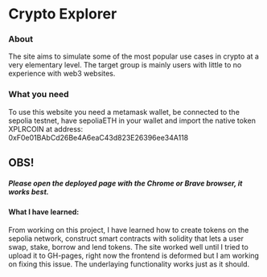 <h1>Crypto Explorer</h1>

<h3>About</h3>
The site aims to simulate some of the most popular use cases in crypto at a very elementary level.
The target group is mainly users with little to no experience with web3 websites.

<h3>What you need</h3>
To use this website you need a metamask wallet, be connected to the sepolia testnet, have sepoliaETH in your wallet and import the native token XPLRCOIN at address: 0xF0e01BAbCd26Be4A6eaC43d823E26396ee34A118

<h2>OBS!</h2>
<h5>Please open the deployed page with the Chrome or Brave browser, it works best.</h5>
 
<h4>What I have learned:</h4>
From working on this project, I have learned how to create tokens on the sepolia network, construct smart contracts with solidity that lets a user swap, stake, borrow and lend tokens. 
The site worked well until I tried to upload it to GH-pages, right now the frontend is deformed but I am working on fixing this issue. The underlaying functionality works just as it should. 
